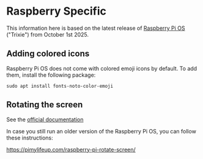 # Raspberry Specific

This information here is based on the latest release of
[Raspberry Pi OS](https://www.raspberrypi.com/software/operating-systems/)
("Trixie") from October 1st 2025.

## Adding colored icons

Raspberry Pi OS does not come with colored emoji icons by default. To add them,
install the following package:

```shell
sudo apt install fonts-noto-color-emoji
```

## Rotating the screen

See the
[official documentation](https://www.raspberrypi.com/documentation/computers/configuration.html#set-resolution-and-rotation)

In case you still run an older version of the Raspberry Pi OS, you can follow
these instructions:

https://pimylifeup.com/raspberry-pi-rotate-screen/
